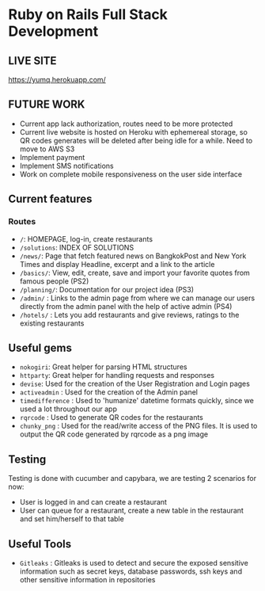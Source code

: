 # Ruby on Rails Full Stack Development

## LIVE SITE

https://yumq.herokuapp.com/

## FUTURE WORK
* Current app lack authorization, routes need to be more protected
* Current live website is hosted on Heroku with ephemereal storage, so QR codes generates will be deleted after being idle for a while. Need to move to AWS S3 
* Implement payment
* Implement SMS notifications
* Work on complete mobile responsiveness on the user side interface

## Current features

### Routes

* `/`: HOMEPAGE, log-in, create restaurants
* `/solutions`: INDEX OF SOLUTIONS
* `/news/`: Page that fetch featured news on BangkokPost and New York Times and display Headline, excerpt and a link to the article
* `/basics/`: View, edit, create, save and import your favorite quotes from famous people (PS2)
* `/planning/`: Documentation for our project idea (PS3)
* `/admin/` : Links to the admin page from where we can manage our users directly from the admin panel with the help of active admin (PS4)
* `/hotels/` : Lets you add restaurants and give reviews, ratings to the existing restaurants 

## Useful gems

* `nokogiri`: Great helper for parsing HTML structures
* `httparty`: Great helper for handling requests and responses
* `devise`: Used for the creation of the User Registration and Login pages
* `activeadmin` : Used for the creation of the Admin panel
* `timedifference` : Used to 'humanize' datetime formats quickly, since we used a lot throughout our app
* `rqrcode` : Used to generate QR codes for the restaurants
* `chunky_png` : Used for the read/write access of the PNG files. It is used to output the QR code generated by rqrcode as a png image 

## Testing
Testing is done with cucumber and capybara, we are testing 2 scenarios for now:
* User is logged in and can create a restaurant
* User can queue for a restaurant, create a new table in the restaurant and set him/herself to that table

## Useful Tools

* `Gitleaks` : Gitleaks is used to detect and secure the exposed sensitive information such as secret keys, database passwords, ssh keys and other sensitive information in repositories
